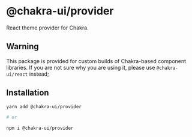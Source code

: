# @chakra-ui/provider

React theme provider for Chakra.

## Warning

This package is provided for custom builds of Chakra-based component libraries.
If you are not sure why you are using it, please use `@chakra-ui/react` instead;

## Installation

```sh
yarn add @chakra-ui/provider

# or

npm i @chakra-ui/provider
```

